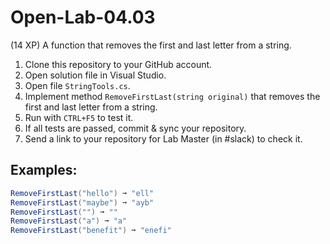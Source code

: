 # Open-Lab-04.03
(14 XP) A function that removes the first and last letter from a string.

1. Clone this repository to your GitHub account.
2. Open solution file in Visual Studio.
3. Open file `StringTools.cs`.
4. Implement method `RemoveFirstLast(string original)` that removes the first and last letter from a string.
5. Run with `CTRL+F5` to test it.
6. If all tests are passed, commit & sync your repository.
7. Send a link to your repository for Lab Master (in #slack) to check it.

## Examples: 
```C#
RemoveFirstLast("hello") ➞ "ell"
RemoveFirstLast("maybe") ➞ "ayb"
RemoveFirstLast("") ➞ ""
RemoveFirstLast("a") ➞ "a"
RemoveFirstLast("benefit") ➞ "enefi"
```
